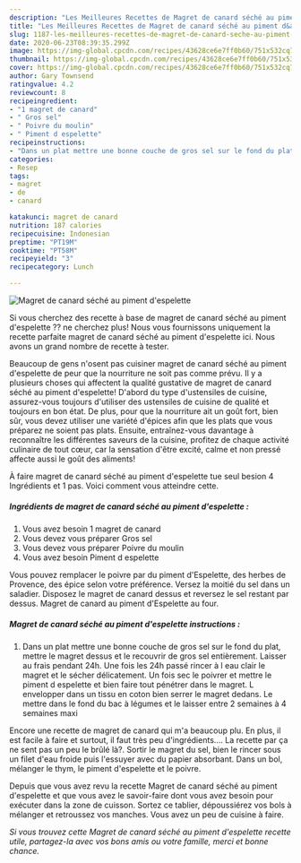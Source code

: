 ```yaml
---
description: "Les Meilleures Recettes de Magret de canard séché au piment d&amp;#39;espelette"
title: "Les Meilleures Recettes de Magret de canard séché au piment d&amp;#39;espelette"
slug: 1187-les-meilleures-recettes-de-magret-de-canard-seche-au-piment-d-and-39-espelette
date: 2020-06-23T08:39:35.299Z
image: https://img-global.cpcdn.com/recipes/43628ce6e7ff0b60/751x532cq70/magret-de-canard-seche-au-piment-despelette-photo-principale-de-la-recette.jpg
thumbnail: https://img-global.cpcdn.com/recipes/43628ce6e7ff0b60/751x532cq70/magret-de-canard-seche-au-piment-despelette-photo-principale-de-la-recette.jpg
cover: https://img-global.cpcdn.com/recipes/43628ce6e7ff0b60/751x532cq70/magret-de-canard-seche-au-piment-despelette-photo-principale-de-la-recette.jpg
author: Gary Townsend
ratingvalue: 4.2
reviewcount: 8
recipeingredient:
- "1 magret de canard"
- " Gros sel"
- " Poivre du moulin"
- " Piment d espelette"
recipeinstructions:
- "Dans un plat mettre une bonne couche de gros sel sur le fond du plat, mettre le magret dessus et le recouvrir de gros sel entièrement. Laisser au frais pendant 24h. Une fois les 24h passé rincer à l eau clair le magret et le sécher délicatement. Un fois sec le poivrer et mettre le piment d espelette et bien faire tout pénétrer dans le magret. L envelopper dans un tissu en coton bien serrer le magret dedans. Le mettre dans le fond du bac à légumes et le laisser entre 2 semaines à 4 semaines maxi"
categories:
- Resep
tags:
- magret
- de
- canard

katakunci: magret de canard 
nutrition: 187 calories
recipecuisine: Indonesian
preptime: "PT19M"
cooktime: "PT58M"
recipeyield: "3"
recipecategory: Lunch

---
```



![Magret de canard séché au piment d&#39;espelette](https://img-global.cpcdn.com/recipes/43628ce6e7ff0b60/751x532cq70/magret-de-canard-seche-au-piment-despelette-photo-principale-de-la-recette.jpg)

Si vous cherchez des recette à base de magret de canard séché au piment d&#39;espelette ?? ne cherchez plus! Nous vous fournissons uniquement la recette parfaite magret de canard séché au piment d&#39;espelette ici. Nous avons un grand nombre de recette à tester.

Beaucoup de gens n'osent pas cuisiner magret de canard séché au piment d&#39;espelette de peur que la nourriture ne soit pas comme prévu. Il y a plusieurs choses qui affectent la qualité gustative de magret de canard séché au piment d&#39;espelette! D'abord du type d'ustensiles de cuisine, assurez-vous toujours d'utiliser des ustensiles de cuisine de qualité et toujours en bon état. De plus, pour que la nourriture ait un goût fort, bien sûr, vous devez utiliser une variété d'épices afin que les plats que vous préparez ne soient pas plats. Ensuite, entraînez-vous davantage à reconnaître les différentes saveurs de la cuisine, profitez de chaque activité culinaire de tout cœur, car la sensation d'être excité, calme et non pressé affecte aussi le goût des aliments!

<!--inarticleads1-->

À faire magret de canard séché au piment d&#39;espelette tue seul besion 4 Ingrédients et 1 pas. Voici comment vous atteindre cette.

##### Ingrédients de magret de canard séché au piment d&#39;espelette :

1. Vous avez besoin 1 magret de canard
1. Vous devez vous préparer  Gros sel
1. Vous devez vous préparer  Poivre du moulin
1. Vous avez besoin  Piment d espelette


Vous pouvez remplacer le poivre par du piment d&#39;Espelette, des herbes de Provence, des épice selon votre préférence. Versez la moitié du sel dans un saladier. Disposez le magret de canard dessus et reversez le sel restant par dessus. Magret de canard au piment d&#39;Espelette au four. 

<!--inarticleads2-->

##### Magret de canard séché au piment d&#39;espelette instructions :

1. Dans un plat mettre une bonne couche de gros sel sur le fond du plat, mettre le magret dessus et le recouvrir de gros sel entièrement. Laisser au frais pendant 24h. Une fois les 24h passé rincer à l eau clair le magret et le sécher délicatement. Un fois sec le poivrer et mettre le piment d espelette et bien faire tout pénétrer dans le magret. L envelopper dans un tissu en coton bien serrer le magret dedans. Le mettre dans le fond du bac à légumes et le laisser entre 2 semaines à 4 semaines maxi


Encore une recette de magret de canard qui m&#39;a beaucoup plu. En plus, il est facile à faire et surtout, il faut très peu d&#39;ingrédients…. La recette par ça ne sent pas un peu le brûlé là?. Sortir le magret du sel, bien le rincer sous un filet d&#39;eau froide puis l&#39;essuyer avec du papier absorbant. Dans un bol, mélanger le thym, le piment d&#39;espelette et le poivre. 

<!--inarticleads1-->

<p>
Depuis que vous avez revu la recette Magret de canard séché au piment d&#39;espelette et que vous avez le savoir-faire dont vous avez besoin pour exécuter dans la zone de cuisson. Sortez ce tablier, dépoussiérez vos bols à mélanger et retroussez vos manches. Vous avez un peu de cuisine à faire.
</p>

<p>
<i>Si vous trouvez cette Magret de canard séché au piment d&#39;espelette recette utile, partagez-la avec vos bons amis ou votre famille, merci et bonne chance.</i>
</p>
